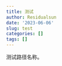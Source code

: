 ```yaml
---
title: 测试
author: Residualsun
date: '2023-06-06'
slug: test
categories: []
tags: []
---
```


测试路径名称。